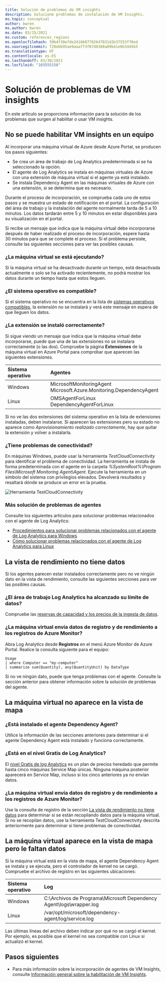 ```yaml
---
title: Solución de problemas de VM insights
description: Solucione problemas de instalación de VM Insights.
ms.topic: conceptual
author: bwren
ms.author: bwren
ms.date: 03/15/2021
ms.custom: references_regions
ms.openlocfilehash: 59b4f38efde2416687702647031d2b37553ff8ed
ms.sourcegitcommit: f28ebb95ae9aaaff3f87d8388a09b41e0b3445b5
ms.translationtype: HT
ms.contentlocale: es-ES
ms.lasthandoff: 03/30/2021
ms.locfileid: "103555158"
---
```

# <a name="troubleshoot-vm-insights"></a>Solución de problemas de VM insights
En este artículo se proporciona información para la solución de los problemas que surgen al habilitar o usar VM insights.

## <a name="cannot-enable-vm-insights-on-a-machine"></a>No se puede habilitar VM insights en un equipo
Al incorporar una máquina virtual de Azure desde Azure Portal, se producen los pasos siguientes:

- Se crea un área de trabajo de Log Analytics predeterminada si se ha seleccionado la opción.
- El agente de Log Analytics se instala en máquinas virtuales de Azure con una extensión de máquina virtual si el agente ya está instalado.
- Se instala Dependency Agent en las máquinas virtuales de Azure con una extensión, si se determina que es necesario.
  
Durante el proceso de incorporación, se comprueba cada uno de estos pasos y se muestra un estado de notificación en el portal. La configuración del área de trabajo y la instalación del agente normalmente tarda de 5 a 10 minutos. Los datos tardarán entre 5 y 10 minutos en estar disponibles para su visualización en el portal.

Si recibe un mensaje que indica que la máquina virtual debe incorporarse después de haber realizado el proceso de incorporación, espere hasta 30 minutos para que se complete el proceso. Si el problema persiste, consulte las siguientes secciones para ver las posibles causas.

### <a name="is-the-virtual-machine-running"></a>¿La máquina virtual se está ejecutando?
 Si la máquina virtual se ha desactivado durante un tiempo, está desactivada actualmente o solo se ha activado recientemente, no podrá mostrar los datos durante un tiempo hasta que estos lleguen.

### <a name="is-the-operating-system-supported"></a>¿El sistema operativo es compatible?
Si el sistema operativo no se encuentra en la lista de [sistemas operativos compatibles](vminsights-enable-overview.md#supported-operating-systems), la extensión no se instalará y verá este mensaje en espera de que lleguen los datos.

### <a name="did-the-extension-install-properly"></a>¿La extensión se instaló correctamente?
Si sigue viendo un mensaje que indica que la máquina virtual debe incorporarse, puede que una de las extensiones no se instalara correctamente (o las dos). Compruebe la página **Extensiones** de la máquina virtual en Azure Portal para comprobar que aparecen las siguientes extensiones.

| Sistema operativo | Agentes | 
|:---|:---|
| Windows | MicrosoftMonitoringAgent<br>Microsoft.Azure.Monitoring.DependencyAgent |
| Linux | OMSAgentForLinux<br>DependencyAgentForLinux |

Si no ve las dos extensiones del sistema operativo en la lista de extensiones instaladas, deben instalarse. Si aparecen las extensiones pero su estado no aparece como *Aprovisionamiento realizado correctamente*, hay que quitar la extensión y volver a instalarla.

### <a name="do-you-have-connectivity-issues"></a>¿Tiene problemas de conectividad?
En máquinas Windows, puede usar la herramienta *TestCloudConnectivity* para identificar el problema de conectividad. La herramienta se instala de forma predeterminada con el agente en la carpeta *%SystemRoot%\Program Files\Microsoft Monitoring Agent\Agent*. Ejecute la herramienta en un símbolo del sistema con privilegios elevados. Devolverá resultados y resaltará dónde se produce un error en la prueba. 

![Herramienta TestCloudConnectivity](media/vminsights-troubleshoot/test-cloud-connectivity.png)

### <a name="more-agent-troubleshooting"></a>Más solución de problemas de agentes

Consulte los siguientes artículos para solucionar problemas relacionados con el agente de Log Analytics:

- [Procedimientos para solucionar problemas relacionados con el agente de Log Analytics para Windows](../agents/agent-windows-troubleshoot.md)
- [Cómo solucionar problemas relacionados con el agente de Log Analytics para Linux](../agents/agent-linux-troubleshoot.md)

## <a name="performance-view-has-no-data"></a>La vista de rendimiento no tiene datos
Si los agentes parecen estar instalados correctamente pero no ve ningún dato en la vista de rendimiento, consulte las siguientes secciones para ver las posibles causas.

### <a name="has-your-log-analytics-workspace-reached-its-data-limit"></a>¿El área de trabajo Log Analytics ha alcanzado su límite de datos?
Compruebe las [reservas de capacidad y los precios de la ingesta de datos](https://azure.microsoft.com/pricing/details/monitor/).

### <a name="is-your-virtual-machine-sending-log-and-performance-data-to-azure-monitor-logs"></a>¿La máquina virtual envía datos de registro y de rendimiento a los registros de Azure Monitor?

Abra Log Analytics desde **Registros** en el menú Azure Monitor de Azure Portal. Realice la consulta siguiente para el equipo:

```kuso
Usage 
| where Computer == "my-computer" 
| summarize sum(Quantity), any(QuantityUnit) by DataType
```

Si no ve ningún dato, puede que tenga problemas con el agente. Consulte la sección anterior para obtener información sobre la solución de problemas del agente.

## <a name="virtual-machine-doesnt-appear-in-map-view"></a>La máquina virtual no aparece en la vista de mapa

### <a name="is-the-dependency-agent-installed"></a>¿Está instalado el agente Dependency Agent?
 Utilice la información de las secciones anteriores para determinar si el agente Dependency Agent está instalado y funciona correctamente.

### <a name="are-you-on-the-log-analytics-free-tier"></a>¿Está en el nivel Gratis de Log Analytics?
El [nivel Gratis de log Analytics](https://azure.microsoft.com/pricing/details/monitor/) es un plan de precios heredado que permite hasta cinco máquinas Service Map únicas. Ninguna máquina posterior aparecerá en Service Map, incluso si los cinco anteriores ya no envían datos.

### <a name="is-your-virtual-machine-sending-log-and-performance-data-to-azure-monitor-logs"></a>¿La máquina virtual envía datos de registro y de rendimiento a los registros de Azure Monitor?
Use la consulta de registro de la sección [La vista de rendimiento no tiene datos](#performance-view-has-no-data) para determinar si se están recopilando datos para la máquina virtual. Si no se recopilan datos, use la herramienta TestCloudConnectivity descrita anteriormente para determinar si tiene problemas de conectividad.


## <a name="virtual-machine-appears-in-map-view-but-has-missing-data"></a>La máquina virtual aparece en la vista de mapa pero le faltan datos
Si la máquina virtual está en la vista de mapa, el agente Dependency Agent se instala y se ejecuta, pero el controlador de kernel no se cargó. Compruebe el archivo de registro en las siguientes ubicaciones:

| Sistema operativo | Log | 
|:---|:---|
| Windows | C:\Archivos de Programa\Microsoft Dependency Agent\logs\wrapper.log |
| Linux | /var/opt/microsoft/dependency-agent/log/service.log |

Las últimas líneas del archivo deben indicar por qué no se cargó el kernel. Por ejemplo, es posible que el kernel no sea compatible con Linux si actualizó el kernel.
## <a name="next-steps"></a>Pasos siguientes

- Para más información sobre la incorporación de agentes de VM Insights, consulte [Información general sobre la habilitación de VM Insights](vminsights-enable-overview.md).

